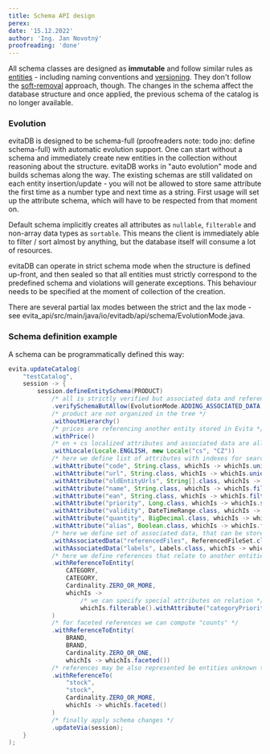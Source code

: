 ```yaml
---
title: Schema API design
perex:
date: '15.12.2022'
author: 'Ing. Jan Novotný'
proofreading: 'done'
---
```


All schema classes are designed as **immutable** and follow similar rules as [entities](entity_api) - including
naming conventions and [versioning](entity_api#versioning). They don't follow the [soft-removal](entity_api#removal)
approach, though. The changes in the schema affect the database structure and once applied, the previous schema of the catalog
is no longer available.

### Evolution

evitaDB is designed to be schema-full (proofreaders note: todo jno: define schema-full) with automatic evolution support. One can start without a schema and immediately
create new entities in the collection without reasoning about the structure. evitaDB works in "auto evolution" mode
and builds schemas along the way. The existing schemas are still validated on each entity insertion/update - you will not
be allowed to store same attribute the first time as a number type and next time as a string. First usage will set up
the attribute schema, which will have to be respected from that moment on.

Default schema implicitly creates all attributes as `nullable`, `filterable` and non-array data types as `sortable`.
This means the client is immediately able to filter / sort almost by anything, but the database itself will consume
a lot of resources.

evitaDB can operate in strict schema mode when the structure is defined up-front, and then sealed so that all entities
must strictly correspond to the predefined schema and violations will generate exceptions. This behaviour needs to be
specified at the moment of collection of the creation.

There are several partial lax modes between the strict and the lax mode - see
<SourceClass branch="POC">evita_api/src/main/java/io/evitadb/api/schema/EvolutionMode.java</SourceClass>.

### Schema definition example

A schema can be programmatically defined this way:

```java
evita.updateCatalog(
	"testCatalog",
	session -> {
		session.defineEntitySchema(PRODUCT)
			/* all is strictly verified but associated data and references can be added on the fly */
			.verifySchemaButAllow(EvolutionMode.ADDING_ASSOCIATED_DATA, EvolutionMode.ADDING_REFERENCES)
			/* product are not organized in the tree */
			.withoutHierarchy()
			/* prices are referencing another entity stored in Evita */
			.withPrice()
			/* en + cs localized attributes and associated data are allowed only */
			.withLocale(Locale.ENGLISH, new Locale("cs", "CZ"))
			/* here we define list of attributes with indexes for search / sort */
			.withAttribute("code", String.class, whichIs -> whichIs.unique())
			.withAttribute("url", String.class, whichIs -> whichIs.unique().localized())
			.withAttribute("oldEntityUrls", String[].class, whichIs -> whichIs.filterable().localized())
			.withAttribute("name", String.class, whichIs -> whichIs.filterable().sortable())
			.withAttribute("ean", String.class, whichIs -> whichIs.filterable())
			.withAttribute("priority", Long.class, whichIs -> whichIs.sortable())
			.withAttribute("validity", DateTimeRange.class, whichIs -> whichIs.filterable())
			.withAttribute("quantity", BigDecimal.class, whichIs -> whichIs.filterable().indexDecimalPlaces(2))
			.withAttribute("alias", Boolean.class, whichIs -> whichIs.filterable())
			/* here we define set of associated data, that can be stored along with entity */
			.withAssociatedData("referencedFiles", ReferencedFileSet.class)
			.withAssociatedData("labels", Labels.class, whichIs -> whichIs.localized())
			/* here we define references that relate to another entities stored in Evita */
			.withReferenceToEntity(
				CATEGORY,
				CATEGORY,
				Cardinality.ZERO_OR_MORE,
				whichIs ->
					/* we can specify special attributes on relation */
					whichIs.filterable().withAttribute("categoryPriority", Long.class, thatIs -> thatIs.sortable())
			)
			/* for faceted references we can compute "counts" */
			.withReferenceToEntity(
				BRAND,
				BRAND,
				Cardinality.ZERO_OR_ONE,
				whichIs -> whichIs.faceted())
			/* references may be also represented be entities unknown to Evita */
			.withReferenceTo(
				"stock",
				"stock",
				Cardinality.ZERO_OR_MORE,
				whichIs -> whichIs.faceted()
			)
			/* finally apply schema changes */
			.updateVia(session);
	}
);
```